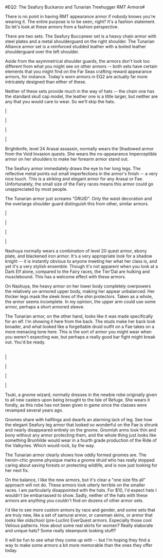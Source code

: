 #EQ2: The Seafury Buckaroo and Tunarian Treehugger RMT Armors#

There is no point in having RMT appearance armor if nobody knows you're wearing it. The entire purpose is to be seen, right? It's a fashion statement. So let's look at these armors from a fashion perspective.

There are two sets. The Seafury Buccaneer set is a heavy chain armor with steel plates and a metal shoulderguard on the right shoulder. The Tunarian Alliance armor set is a reinforced studded leather with a boiled leather shoulderguard over the left shoulder.

Aside from the asymmetrical shoulder guards, the armors don't look too different from what you might see on other armors -- both sets have certain elements that you might find on the Far Seas crafting reward appearance armors, for instance. Today's worn armors in EQ2 are actually far more intricately designed than either of these.

Neither of these sets provide much in the way of hats -- the chain one has the standard skull cap model, the leather one is a little larger, but neither are any that you would care to wear. So we'll skip the hats.




| 

 | 

 | 

 |



Brightknife, level 24 Arasai assassin, normally wears the Shadowed armor from the Void Invasion quests. She wears the no-appearance Imperceptible armor on her shoulders to make her forearm armor stand out.

The Seafury armor immediately draws the eye to her long legs. The reflective metal points out small imperfections in the armor's finish -- a very nice touch. This is a striking and elegant armor for any Arasai or Fae. Unfortunately, the small size of the Fairy races means this armor could go unappreciated by most people.

The Tunarian armor just screams "DRUID". Only the waist decoration and the overlarge shoulder guard distinguish this from other, similar armors.




| 

 | 

 | 

 |



Nashuya normally wears a combination of level 20 quest armor, ebony plate, and blackened iron armor. It's a very appropriate look for a shadow knight -- it is instantly obvious to anyone meeting her what her class is, and yet it's a very stylish ensemble. Though it's not apparent when you look at a Dark Elf alone, compared to the Fairy races, the Tier'Dal are hulking and musclebound. This has a welcome effect with these armors.

On Nashuya, the heavy armor on her lower body completely overpowers the relatively un-armored upper body, making her appear unbalanced. Her thicker legs mask the sleek lines of the shin protectors. Taken as a whole, the armor seems incomplete. In my opinion, the upper arm could use some armor, perhaps a short armored sleeve.

The Tunarian armor, on the other hand, looks like it was made specifically for an elf. I'm showing it here from the back. The studs make her back look broader, and what looked like a forgettable druid outfit on a Fae takes on a more menacing tone here. This is the sort of armor you might wear when you weren't expecting war, but perhaps a really good bar fight might break out. You'd be ready.



|  |  |  |
| --- | --- | --- |
| 

 | 

 | 

 |



Tsuki, a gnome wizard, normally dresses in the newbie robe originally given to all new casters upon being brought to the Isle of Refuge. She wears it fondly, as this robe has not been given in game since the classes were revamped several years ago.

Gnomes share with halflings and dwarfs an alarming lack of leg. See how the elegant Seafury leg armor that looked so wonderful on the Fae is shrunk and nearly disappeared entirely on the gnome. Gnomish arms look thin and bony without any armor protecting them, and the whole thing just looks like something Brunhilde would wear in a fourth grade production of the Ride of the Valkyries. Which would rock, by the way.

The Tunarian armor clearly shows how oddly formed gnomes are. The heroin-chic gnome physique marks a gnome druid who has really stopped caring about saving forests or protecting wildlife, and is now just looking for her next fix.

On the balance, I like the new armors, but it's clear a "one size fits all" approach will not do. These armors look utterly terrible on the smaller races. I am particularly disappointed with the hats. For $10, I'd expect hats I wouldn't be embarrassed to show. Sadly, neither of the hats with these armors are anything you couldn't find on dozens of other armor sets.

I'd like to see more custom armors by race and gender, and some sets that are truly new, like a set of samurai armor, or caveman skins, or armor that looks like oldschool (pre-Luclin) EverQuest armors. Especially those cool Velious patterns. How about some real skirts for women? Really elaborate and unique hats? Some really steampunk looking stuff?

It will be fun to see what they come up with -- but I'm hoping they find a way to make some armors a bit more memorable than the ones they offer today.

